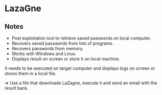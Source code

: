 # LazaGne

## Notes

* Post exploitation tool to retrieve saved passwords on local computer.
* Recovers saved passwords from lots of programs.
* Recovers passwords from memory.
* Works with Windows and Linux.
* Displays result on screen or store it on local machine.

It needs to be executed on target computer and displays logs on screen or stores them in a local file.

=> Use a file that downloads LaZagne, execute it and send an email with the result back.